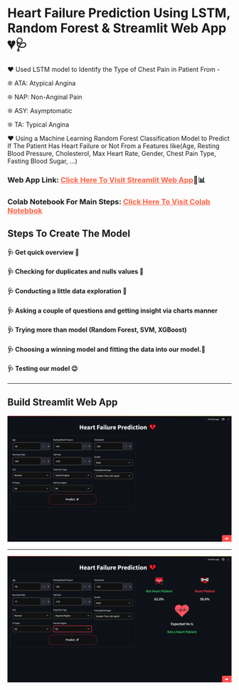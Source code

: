 # Heart Failure Prediction Using LSTM, Random Forest & Streamlit Web App 💔🩺
♥ Used LSTM model to Identify the Type of Chest Pain in Patient From -

   ❊ ATA: Atypical Angina 
   
   ❊ NAP: Non-Anginal Pain 
   
   ❊ ASY: Asymptomatic 
   
   ❊ TA: Typical Angina
   
♥ Using a Machine Learning Random Forest Classification Model to Predict If The Patient Has Heart Failure or Not From a Features like(Age, Resting Blood Pressure, Cholesterol, Max Heart Rate, Gender, Chest Pain Type, Fasting Blood Sugar, ...)

### Web App Link: <a href = "https://heart-failure-prediction-8lygyzhmwy3uctejsac3wj.streamlit.app/" style = "color: tomato">Click Here To Visit Streamlit Web App</a>🥰📊

### Colab Notebook For Main Steps: <a href = "https://colab.research.google.com/drive/1AoB4QzpzuhbVhQoXYT-IpuGqKPWcMGlc" target="_blank" style = "color: tomato">Click Here To Visit Colab Notebbok</a>

## Steps To Create The Model
#### 🩺 Get quick overview 🤩
#### 🩺 Checking for duplicates and nulls values 🧹
#### 🩺 Conducting a little data exploration 🧐
#### 🩺 Asking a couple of questions and getting insight via charts manner
#### 🩺 Trying more than model (Random Forest, SVM, XGBoost)
#### 🩺 Choosing a winning model and fitting the data into our model.🚀
#### 🩺 Testing our model 😉

<hr>

## Build Streamlit Web App

![image](https://github.com/HarshRajGithub/Heart_Failure_WebAPP/blob/main/imgs/Screenshot%20(633).png)

<hr>

![image](https://github.com/HarshRajGithub/Heart_Failure_WebAPP/blob/main/imgs/Screenshot%20(632).png)


